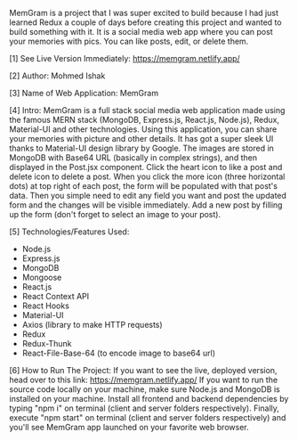 MemGram is a project that I was super excited to build because I had just learned Redux a couple of days before creating this project and wanted to build something with it.
It is a social media web app where you can post your memories with pics. You can like posts, edit, or delete them.

[1] See Live Version Immediately: https://memgram.netlify.app/

[2] Author: Mohmed Ishak

[3] Name of Web Application: MemGram

[4] Intro: MemGram is a full stack social media web application made using the famous MERN stack (MongoDB, Express.js, React.js, Node.js), Redux, Material-UI and other technologies. Using this application, you can share your memories with picture and other details. It has got a super sleek UI thanks to Material-UI design library by Google. The images are stored in MongoDB with Base64 URL (basically in complex strings), and then displayed in the Post.jsx component. Click the heart icon to like a post and delete icon to delete a post. When you click the more icon (three horizontal dots) at top right of each post, the form will be populated with that post's data. Then you simple need to edit any field you want and post the updated form and the changes will be visible immediately. Add a new post by filling up the form (don't forget to select an image to your post).  

[5] Technologies/Features Used:
* Node.js
* Express.js
* MongoDB
* Mongoose
* React.js
* React Context API
* React Hooks
* Material-UI
* Axios (library to make HTTP requests)
* Redux
* Redux-Thunk
* React-File-Base-64 (to encode image to base64 url)

[6] How to Run The Project: If you want to see the live, deployed version, head over to this link: https://memgram.netlify.app/ If you want to run the source code locally on your machine, make sure Node.js and MongoDB is installed on your machine. Install all frontend and backend dependencies by typing "npm i" on terminal (client and server folders respectively). Finally, execute "npm start" on terminal (client and server folders respectively) and you'll see MemGram app launched on your favorite web browser.

